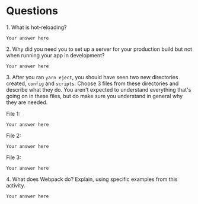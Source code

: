 # Questions

1\.  What is hot-reloading?

```
Your answer here
```

2\.  Why did you need you to set up a server for your production build but not when running your app in development?

```
Your answer here
```

3\. After you ran `yarn eject`, you should have seen two new directories created, `config` and `scripts`. Choose 3 files from these directories and describe what they do. You aren't expected to understand everything that's going on in these files, but do make sure you understand in general why they are needed.

File 1:

```
Your answer here
```

File 2:

```
Your answer here
```

File 3:

```
Your answer here
```

4\.  What does Webpack do? Explain, using specific examples from this activity.

```
Your answer here
```
